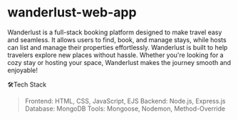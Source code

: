 # wanderlust-web-app

Wanderlust is a full-stack booking platform designed to make travel easy and seamless. It allows users to find, book, and manage stays, while hosts can list and manage their properties effortlessly.
Wanderlust is built to help travelers explore new places without hassle. Whether you're looking for a cozy stay or hosting your space, Wanderlust makes the journey smooth and enjoyable!

🛠Tech Stack
>Frontend: HTML, CSS, JavaScript, EJS
>Backend: Node.js, Express.js
>Database: MongoDB
>Tools: Mongoose, Nodemon, Method-Override
